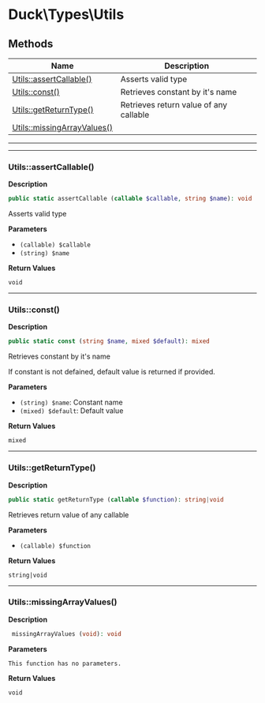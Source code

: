 # Duck\Types\Utils







## Methods

| Name | Description |
|------|-------------|
|[Utils::assertCallable()](#utilsassertcallable)|Asserts valid type|
|[Utils::const()](#utilsconst)|Retrieves constant by it's name|
|[Utils::getReturnType()](#utilsgetreturntype)|Retrieves return value of any callable|
|[Utils::missingArrayValues()](#utilsmissingarrayvalues)||


---

---

### Utils::assertCallable()

**Description**


```php
public static assertCallable (callable $callable, string $name): void
```

Asserts valid type

**Parameters**

* `(callable) $callable`
* `(string) $name`


**Return Values**

`void`




---

### Utils::const()

**Description**


```php
public static const (string $name, mixed $default): mixed
```

Retrieves constant by it's name

If constant is not defained, default value is returned if provided.

**Parameters**

* `(string) $name`: Constant name
* `(mixed) $default`: Default value


**Return Values**

`mixed`




---

### Utils::getReturnType()

**Description**


```php
public static getReturnType (callable $function): string|void
```

Retrieves return value of any callable

**Parameters**

* `(callable) $function`


**Return Values**

`string|void`




---

### Utils::missingArrayValues()

**Description**


```php
 missingArrayValues (void): void
```



**Parameters**

`This function has no parameters.`


**Return Values**

`void`


